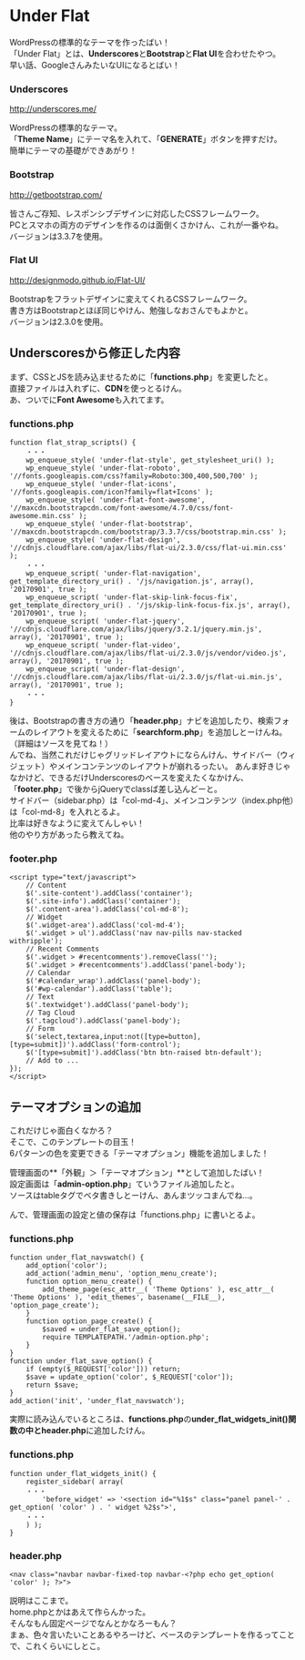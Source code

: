 # Under Flat

WordPressの標準的なテーマを作ったばい！  
「Under Flat」とは、**Underscores**と**Bootstrap**と**Flat UI**を合わせたやつ。  
早い話、GoogleさんみたいなUIになるとばい！

### Underscores
<http://underscores.me/>

WordPressの標準的なテーマ。  
「**Theme Name**」にテーマ名を入れて、「**GENERATE**」ボタンを押すだけ。  
簡単にテーマの基礎ができあがり！  

### Bootstrap
<http://getbootstrap.com/>

皆さんご存知、レスポンシブデザインに対応したCSSフレームワーク。  
PCとスマホの両方のデザインを作るのは面倒くさかけん、これが一番やね。  
バージョンは3.3.7を使用。  

### Flat UI
<http://designmodo.github.io/Flat-UI/>

Bootstrapをフラットデザインに変えてくれるCSSフレームワーク。  
書き方はBootstrapとほぼ同じやけん、勉強しなおさんでもよかと。  
バージョンは2.3.0を使用。    

## Underscoresから修正した内容

まず、CSSとJSを読み込ませるために「**functions.php**」を変更したと。  
直接ファイルは入れずに、**CDN**を使っとるけん。  
あ、ついでに**Font Awesome**も入れてます。  

### functions.php
    function flat_strap_scripts() {
        ・・・
        wp_enqueue_style( 'under-flat-style', get_stylesheet_uri() );
        wp_enqueue_style( 'under-flat-roboto', '//fonts.googleapis.com/css?family=Roboto:300,400,500,700' );
        wp_enqueue_style( 'under-flat-icons', '//fonts.googleapis.com/icon?family=flat+Icons' );
        wp_enqueue_style( 'under-flat-font-awesome', '//maxcdn.bootstrapcdn.com/font-awesome/4.7.0/css/font-awesome.min.css' );
        wp_enqueue_style( 'under-flat-bootstrap', '//maxcdn.bootstrapcdn.com/bootstrap/3.3.7/css/bootstrap.min.css' );
        wp_enqueue_style( 'under-flat-design', '//cdnjs.cloudflare.com/ajax/libs/flat-ui/2.3.0/css/flat-ui.min.css' );
        ・・・
        wp_enqueue_script( 'under-flat-navigation', get_template_directory_uri() . '/js/navigation.js', array(), '20170901', true );
        wp_enqueue_script( 'under-flat-skip-link-focus-fix', get_template_directory_uri() . '/js/skip-link-focus-fix.js', array(), '20170901', true );
        wp_enqueue_script( 'under-flat-jquery', '//cdnjs.cloudflare.com/ajax/libs/jquery/3.2.1/jquery.min.js', array(), '20170901', true );
        wp_enqueue_script( 'under-flat-video', '//cdnjs.cloudflare.com/ajax/libs/flat-ui/2.3.0/js/vendor/video.js', array(), '20170901', true );
        wp_enqueue_script( 'under-flat-design', '//cdnjs.cloudflare.com/ajax/libs/flat-ui/2.3.0/js/flat-ui.min.js', array(), '20170901', true );
        ・・・
    }

後は、Bootstrapの書き方の通り「**header.php**」ナビを追加したり、検索フォームのレイアウトを変えるために「**searchform.php**」を追加しとーけんね。（詳細はソースを見てね！）  
んでね、当然これだけじゃグリッドレイアウトにならんけん、サイドバー（ウィジェット）やメインコンテンツのレイアウトが崩れるったい。 
あんま好きじゃなかけど、できるだけUnderscoresのベースを変えたくなかけん、「**footer.php**」で後からjQueryでclassば差し込んどーと。  
サイドバー（sidebar.php）は「col-md-4」、メインコンテンツ（index.php他）は「col-md-8」を入れとるよ。  
比率は好きなように変えてんしゃい！  
他のやり方があったら教えてね。  

### footer.php
    <script type="text/javascript">
        // Content
        $('.site-content').addClass('container');
        $('.site-info').addClass('container');
        $('.content-area').addClass('col-md-8');
    	// Widget
        $('.widget-area').addClass('col-md-4');
        $('.widget > ul').addClass('nav nav-pills nav-stacked withripple');
        // Recent Comments
        $('.widget > #recentcomments').removeClass('');
        $('.widget > #recentcomments').addClass('panel-body');
        // Calendar
        $('#calendar_wrap').addClass('panel-body');
        $('#wp-calendar').addClass('table');
        // Text
        $('.textwidget').addClass('panel-body');
        // Tag Cloud
        $('.tagcloud').addClass('panel-body');
        // Form
        $('select,textarea,input:not([type=button],[type=submit])').addClass('form-control');
        $('[type=submit]').addClass('btn btn-raised btn-default');
        // Add to ...
    });
    </script>

## テーマオプションの追加

これだけじゃ面白くなかろ？  
そこで、このテンプレートの目玉！  
6パターンの色を変更できる「テーマオプション」機能を追加しました！  

管理画面の**「外観」＞「テーマオプション」**として追加したばい！  
設定画面は「**admin-option.php**」ていうファイル追加したと。  
ソースはtableタグでベタ書きしとーけん、あんまツッコまんでね...。  

んで、管理画面の設定と値の保存は「functions.php」に書いとるよ。  

### functions.php
    function under_flat_navswatch() {
        add_option('color');
        add_action('admin_menu', 'option_menu_create');
        function option_menu_create() {
            add_theme_page(esc_attr__( 'Theme Options' ), esc_attr__( 'Theme Options' ), 'edit_themes', basename(__FILE__), 'option_page_create');
        }
        function option_page_create() {
            $saved = under_flat_save_option();
            require TEMPLATEPATH.'/admin-option.php';
        }
    }
    function under_flat_save_option() {
        if (empty($_REQUEST['color'])) return;
        $save = update_option('color', $_REQUEST['color']);
        return $save;
    }
    add_action('init', 'under_flat_navswatch');

実際に読み込んでいるところは、**functions.php**の**under_flat_widgets_init()**関数の中と**header.php**に追加したけん。  

### functions.php
    function under_flat_widgets_init() {
    	register_sidebar( array(
    	・・・
    		'before_widget' => '<section id="%1$s" class="panel panel-' . get_option( 'color' ) . ' widget %2$s">',
    	・・・
    	) );
    }
    
### header.php
	<nav class="navbar navbar-fixed-top navbar-<?php echo get_option( 'color' ); ?>">

説明はここまで。  
home.phpとかはあえて作らんかった。  
そんなもん固定ページでなんとかなろーもん？  
まぁ、色々言いたいことあるやろーけど、ベースのテンプレートを作るってことで、これくらいにしとこ。  
